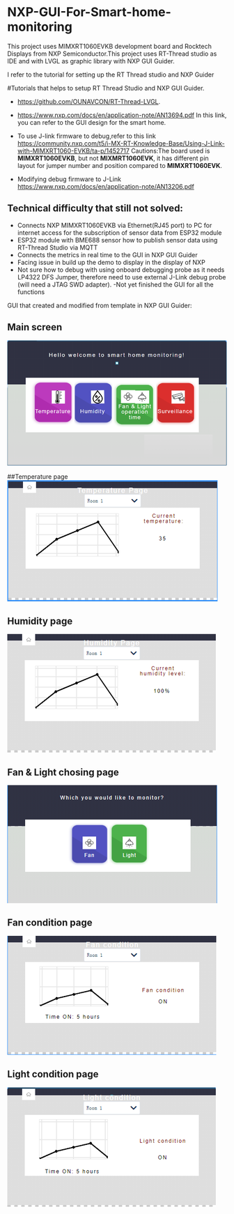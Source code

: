 # NXP-GUI-For-Smart-home-monitoring
 
This project uses MIMXRT1060EVKB development board and Rocktech Displays from NXP Semiconductor.This project uses RT-Thread studio as IDE and with LVGL as graphic library with NXP GUI Guider.

I refer to the tutorial for setting up the RT Thread studio and NXP Guider

#Tutorials that helps to setup RT Thread Studio and NXP GUI Guider.

- https://github.com/OUNAVCON/RT-Thread-LVGL.

- https://www.nxp.com/docs/en/application-note/AN13694.pdf
In this link, you can refer to the GUI design for the smart home.

- To use J-link firmware to debug,refer to this link
https://community.nxp.com/t5/i-MX-RT-Knowledge-Base/Using-J-Link-with-MIMXRT1060-EVKB/ta-p/1452717
Cautions:The board used is **MIMXRT1060EVKB**, but not **MIXMRT1060EVK**, it has different pin layout for jumper number and position compared to **MIMXRT1060EVK**.

- Modifying debug firmware to J-Link
https://www.nxp.com/docs/en/application-note/AN13206.pdf

## Technical difficulty that still not solved:
- Connects NXP MIMXRT1060EVKB via Ethernet(RJ45 port) to PC for internet access for the subscription of sensor data from ESP32 module
- ESP32 module with BME688 sensor how to publish sensor data using RT-Thread Studio via MQTT
- Connects the metrics in real time to the GUI in NXP GUI Guider
- Facing issue in build up the demo to display in the display of NXP
- Not sure how to debug with using onboard debugging probe as it needs LP4322 DFS Jumper, therefore need to use external J-Link debug probe (will need a JTAG SWD adapter).
-Not yet finished the GUI for all the functions

GUI that created and modified from template in NXP GUI Guider:
## Main screen
![alt text](https://github.com/TuckWai97/NXP-GUI-For-Smart-home-monitoring/blob/main/images/front%20screen.png)

##Temperature page
![alt text](https://github.com/TuckWai97/NXP-GUI-For-Smart-home-monitoring/blob/main/images/Temperature%20page.png)

## Humidity page
![alt text](https://github.com/TuckWai97/NXP-GUI-For-Smart-home-monitoring/blob/main/images/Humidity%20page.png)

## Fan & Light chosing page
![alt text](https://github.com/TuckWai97/NXP-GUI-For-Smart-home-monitoring/blob/main/images/Fan%20or%20light.png)

## Fan condition page
![alt text](https://github.com/TuckWai97/NXP-GUI-For-Smart-home-monitoring/blob/main/images/Fan.png)

## Light condition page
![alt text](https://github.com/TuckWai97/NXP-GUI-For-Smart-home-monitoring/blob/main/images/Light.png)
